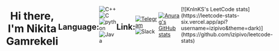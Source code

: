 <h1 align="center">Hi there, I'm Nikita Gamrekeli </h1>

## Language:
![C++](https://img.shields.io/badge/-C++-00BFFF?style=for-the-badge&logo=Cplusplus)
![C](https://img.shields.io/badge/-prosto_c-BA55D3?style=for-the-badge&logo=C)
![python](https://img.shields.io/badge/-zmeya-FFFFFF?style=for-the-badge&logo=Python)
![Java](https://img.shields.io/badge/-Java-FFA500?style=for-the-badge&logo=java)


## Link:
[![Telegram](https://img.shields.io/badge/-clorox-00BFFF?style=for-the-badge&logo=Telegram)](https://t.me/desestupid)
![Slack](https://img.shields.io/badge/-pdursley-DAA520?style=for-the-badge&logo=Slack)

[![Anurag's GitHub stats](https://github-readme-stats.vercel.app/api?username=GAMREKELI)](https://github.com/GAMREKELI/github-readme-stats)

<!DOCTYPE html>
<html>
<head>
  <style>
    html, body {
      height: 100%;
      margin: 0;
      display: flex;
      justify-content: center;
      align-items: center;
    }

    .widget-container {
      text-align: center;
    }
  </style>
</head>
<body>
  <div class="widget-container">
    [![KnlnKS's LeetCode stats](https://leetcode-stats-six.vercel.app/api?username=izipivo&theme=dark)](https://github.com/izipivo/leetcode-stats)
  </div>
</body>
</html>
